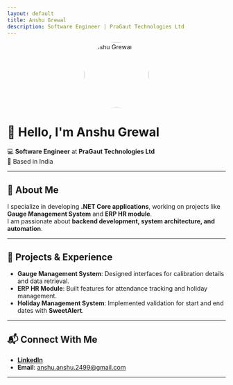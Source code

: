 ```yaml
---
layout: default
title: Anshu Grewal
description: Software Engineer | PraGaut Technologies Ltd
---
```


<img src="https://github.com/anshugrewal/anshugrewal.github.io/blob/main/profile.jpg" alt="Anshu Grewal" width="150" style="border-radius: 50%; display: block; margin: auto;">

# 👋 Hello, I'm Anshu Grewal
💻 **Software Engineer** at **PraGaut Technologies Ltd**  
📍 Based in India  

---

## 🔹 About Me  
I specialize in developing **.NET Core applications**, working on projects like **Gauge Management System** and **ERP HR module**.  
I am passionate about **backend development, system architecture, and automation**.  

---

## 🚀 Projects & Experience  
- **Gauge Management System**: Designed interfaces for calibration details and data retrieval.  
- **ERP HR Module**: Built features for attendance tracking and holiday management.  
- **Holiday Management System**: Implemented validation for start and end dates with **SweetAlert**.  

---

## 📬 Connect With Me  
- **[LinkedIn](https://www.linkedin.com/in/anshu-grewal)**  
- **Email**: anshu.anshu.2499@gmail.com  

---
